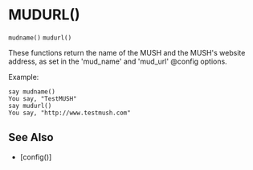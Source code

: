 # MUDURL()
`mudname()`
`mudurl()`

  These functions return the name of the MUSH and the MUSH's website address, as set in the 'mud_name' and 'mud_url' @config options.

  Example:
```
say mudname()
You say, "TestMUSH"
say mudurl()
You say, "http://www.testmush.com"
```


## See Also
- [config()]

